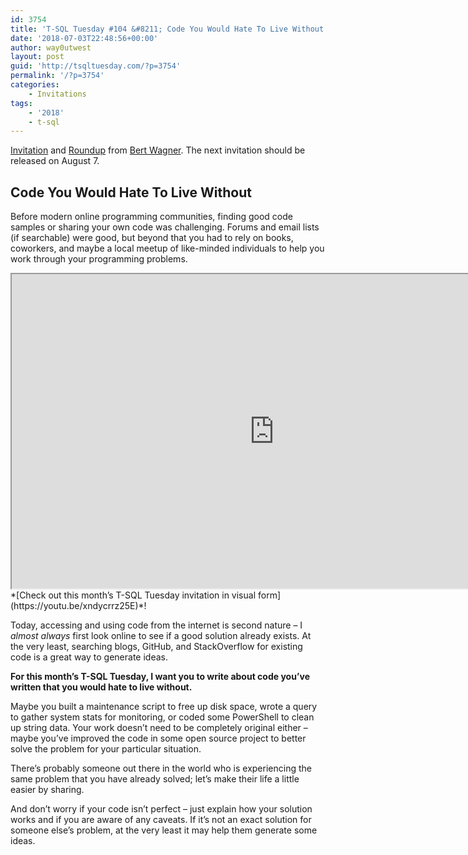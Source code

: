 ```yaml
---
id: 3754
title: 'T-SQL Tuesday #104 &#8211; Code You Would Hate To Live Without'
date: '2018-07-03T22:48:56+00:00'
author: way0utwest
layout: post
guid: 'http://tsqltuesday.com/?p=3754'
permalink: '/?p=3754'
categories:
    - Invitations
tags:
    - '2018'
    - t-sql
---
```


[Invitation](https://bertwagner.com/2018/07/03/code-youd-hate-to-live-without-t-sql-tuesday-104-invitation/) and [Roundup](https://bertwagner.com/2018/07/17/t-sql-tuesday-104-roundup/) from [Bert Wagner](https://bertwagner.com/)<span class="byline"><span class="author vcard">.</span></span> The next invitation should be released on August 7.

## Code You Would Hate To Live Without

Before modern online programming communities, finding good code samples or sharing your own code was challenging. Forums and email lists (if searchable) were good, but beyond that you had to rely on books, coworkers, and maybe a local meetup of like-minded individuals to help you work through your programming problems.

<div class="jetpack-video-wrapper"><iframe allowfullscreen="allowfullscreen" class="youtube-player" data-mce-fragment="1" height="503" loading="lazy" src="https://www.youtube.com/embed/D04uazu547A?version=3&rel=1&fs=1&autohide=2&showsearch=0&showinfo=1&iv_load_policy=1&wmode=transparent" width="840"></iframe></div>*[Check out this month’s T-SQL Tuesday invitation in visual form](https://youtu.be/xndycrrz25E)*!

Today, accessing and using code from the internet is second nature – I *almost always* first look online to see if a good solution already exists. At the very least, searching blogs, GitHub, and StackOverflow for existing code is a great way to generate ideas.

**For this month’s T-SQL Tuesday, I want you to write about code you’ve written that you would hate to live without.**

Maybe you built a maintenance script to free up disk space, wrote a query to gather system stats for monitoring, or coded some PowerShell to clean up string data. Your work doesn’t need to be completely original either – maybe you’ve improved the code in some open source project to better solve the problem for your particular situation.

There’s probably someone out there in the world who is experiencing the same problem that you have already solved; let’s make their life a little easier by sharing.

And don’t worry if your code isn’t perfect – just explain how your solution works and if you are aware of any caveats. If it’s not an exact solution for someone else’s problem, at the very least it may help them generate some ideas.